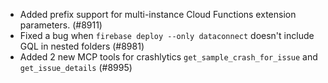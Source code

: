 - Added prefix support for multi-instance Cloud Functions extension parameters. (#8911)
- Fixed a bug when `firebase deploy --only dataconnect` doesn't include GQL in nested folders (#8981)
- Added 2 new MCP tools for crashlytics `get_sample_crash_for_issue` and `get_issue_details` (#8995)